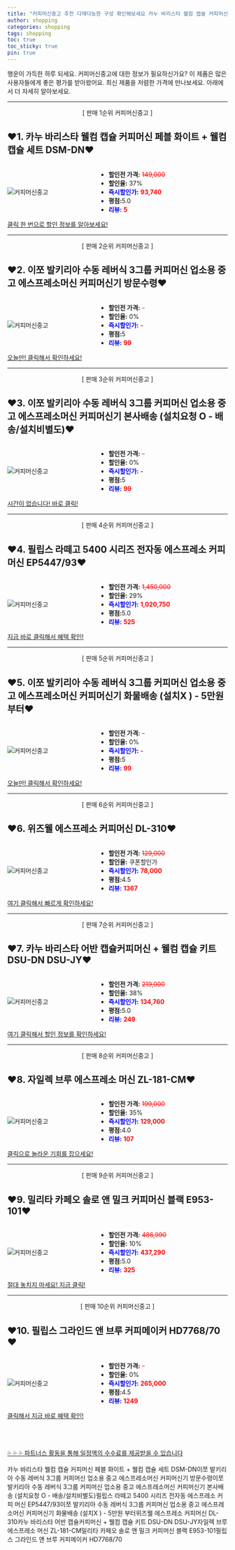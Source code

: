 ```yaml
---
title: "커피머신중고 추천 다재다능한 구성 확인해보세요 카누 바리스타 웰컴 캡슐 커피머신"
author: shopping
categories: shopping
tags: shopping
toc: true
toc_sticky: true
pin: true
---
```

행운이 가득한 하루 되세요. 커피머신중고에 대한 정보가 필요하신가요?  이 제품은 많은 사용자들에게 좋은 평가를 받아왔어요. 최신 제품을 저렴한 가격에 만나보세요. 아래에서 더 자세히 알아보세요.

---
<p class="toplist" style="margin: 0 auto; display: block; width: fit-content;">[ 판매 1순위 커피머신중고 ]</p>

<h2><strong>❤️1. 카누 바리스타 웰컴 캡슐 커피머신 페블 화이트 + 웰컴 캡슐 세트 DSM-DN❤️</strong></h2>

<div style="display: flex; align-items: center;">
    <div style="flex: 0.4;">
        <img src="https://thumbnail8.coupangcdn.com/thumbnails/remote/230x230ex/image/retail/images/2024/04/08/10/8/131e21f2-58fd-4958-b8bc-79c4467e8c1b.jpg" alt="커피머신중고" style="max-width: 100%;">
    </div>
    <div style="flex: 0.6; margin-left: 10px;">
        <ul>
            <li><strong>할인전 가격:</strong> <del style="color: red;">149,000</del></li>
            <li><strong>할인율:</strong> 37%</li>
            <li><span style='color:blue'><strong>즉시할인가:</strong></span> <span style='color:red'><strong>93,740</strong></span></li>
            <li><strong>평점:</strong>5.0</li>
            <li><span style='color:blue'><strong>리뷰:</strong></span> <span style='color:red'><strong>5</strong></span></li>
        </ul>
    </div>
</div>
<div class="center">
    <a href="https://William4Davisa.github.io?lptag=AF9450613&subid=githubio&pageKey=8017178132&traceid=V0-153&itemId=22392566999&vendorItemId=89437511336" class="myButton">
        클릭 한 번으로 할인 정보를 알아보세요!
    </a>
</div>


---
<p class="toplist" style="margin: 0 auto; display: block; width: fit-content;">[ 판매 2순위 커피머신중고 ]</p>

<h2><strong>❤️2. 이쪼 발키리아 수동 레버식 3그룹 커피머신 업소용 중고 에스프레소머신 커피머신기 방문수령❤️</strong></h2>

<div style="display: flex; align-items: center;">
    <div style="flex: 0.4;">
        <img src="https://thumbnail10.coupangcdn.com/thumbnails/remote/230x230ex/image/vendor_inventory/0f59/3fa6ab2722ee7dd6a7d5a7225b0c9ef321c3c53368a5b93f6f5a3d7bea3e.jpeg" alt="커피머신중고" style="max-width: 100%;">
    </div>
    <div style="flex: 0.6; margin-left: 10px;">
        <ul>
            <li><strong>할인전 가격:</strong> <del style="color: red;">-</del></li>
            <li><strong>할인율:</strong> 0%</li>
            <li><span style='color:blue'><strong>즉시할인가:</strong></span> <span style='color:red'><strong>-</strong></span></li>
            <li><strong>평점:</strong>5</li>
            <li><span style='color:blue'><strong>리뷰:</strong></span> <span style='color:red'><strong>99</strong></span></li>
        </ul>
    </div>
</div>
<div class="center">
    <a href="https://William4Davisa.github.io?lptag=AF9450613&subid=githubio&pageKey=8250182712&traceid=V0-153&itemId=23750397636&vendorItemId=90774916806" class="myButton">
        오늘만! 클릭해서 확인하세요!
    </a>
</div>


---
<p class="toplist" style="margin: 0 auto; display: block; width: fit-content;">[ 판매 3순위 커피머신중고 ]</p>

<h2><strong>❤️3. 이쪼 발키리아 수동 레버식 3그룹 커피머신 업소용 중고 에스프레소머신 커피머신기 본사배송 (설치요청 O - 배송/설치비별도)❤️</strong></h2>

<div style="display: flex; align-items: center;">
    <div style="flex: 0.4;">
        <img src="https://thumbnail10.coupangcdn.com/thumbnails/remote/230x230ex/image/vendor_inventory/0f59/3fa6ab2722ee7dd6a7d5a7225b0c9ef321c3c53368a5b93f6f5a3d7bea3e.jpeg" alt="커피머신중고" style="max-width: 100%;">
    </div>
    <div style="flex: 0.6; margin-left: 10px;">
        <ul>
            <li><strong>할인전 가격:</strong> <del style="color: red;">-</del></li>
            <li><strong>할인율:</strong> 0%</li>
            <li><span style='color:blue'><strong>즉시할인가:</strong></span> <span style='color:red'><strong>-</strong></span></li>
            <li><strong>평점:</strong>5</li>
            <li><span style='color:blue'><strong>리뷰:</strong></span> <span style='color:red'><strong>99</strong></span></li>
        </ul>
    </div>
</div>
<div class="center">
    <a href="https://William4Davisa.github.io?lptag=AF9450613&subid=githubio&pageKey=8250182712&traceid=V0-153&itemId=23750397639&vendorItemId=90774916812" class="myButton">
        시간이 없습니다! 바로 클릭!
    </a>
</div>


---
<p class="toplist" style="margin: 0 auto; display: block; width: fit-content;">[ 판매 4순위 커피머신중고 ]</p>

<h2><strong>❤️4. 필립스 라떼고 5400 시리즈 전자동 에스프레소 커피 머신 EP5447/93❤️</strong></h2>

<div style="display: flex; align-items: center;">
    <div style="flex: 0.4;">
        <img src="https://thumbnail9.coupangcdn.com/thumbnails/remote/230x230ex/image/retail/images/402102972060027-2cb25b3d-fe32-49f1-8b08-874b4cfbb4ec.jpg" alt="커피머신중고" style="max-width: 100%;">
    </div>
    <div style="flex: 0.6; margin-left: 10px;">
        <ul>
            <li><strong>할인전 가격:</strong> <del style="color: red;">1,450,000</del></li>
            <li><strong>할인율:</strong> 29%</li>
            <li><span style='color:blue'><strong>즉시할인가:</strong></span> <span style='color:red'><strong>1,020,750</strong></span></li>
            <li><strong>평점:</strong>5.0</li>
            <li><span style='color:blue'><strong>리뷰:</strong></span> <span style='color:red'><strong>525</strong></span></li>
        </ul>
    </div>
</div>
<div class="center">
    <a href="https://William4Davisa.github.io?lptag=AF9450613&subid=githubio&pageKey=4916428208&traceid=V0-153&itemId=6433314205&vendorItemId=73727861100" class="myButton">
        지금 바로 클릭해서 혜택 확인!
    </a>
</div>


---
<p class="toplist" style="margin: 0 auto; display: block; width: fit-content;">[ 판매 5순위 커피머신중고 ]</p>

<h2><strong>❤️5. 이쪼 발키리아 수동 레버식 3그룹 커피머신 업소용 중고 에스프레소머신 커피머신기 화물배송 (설치X ) - 5만원 부터❤️</strong></h2>

<div style="display: flex; align-items: center;">
    <div style="flex: 0.4;">
        <img src="https://thumbnail10.coupangcdn.com/thumbnails/remote/230x230ex/image/vendor_inventory/0f59/3fa6ab2722ee7dd6a7d5a7225b0c9ef321c3c53368a5b93f6f5a3d7bea3e.jpeg" alt="커피머신중고" style="max-width: 100%;">
    </div>
    <div style="flex: 0.6; margin-left: 10px;">
        <ul>
            <li><strong>할인전 가격:</strong> <del style="color: red;">-</del></li>
            <li><strong>할인율:</strong> 0%</li>
            <li><span style='color:blue'><strong>즉시할인가:</strong></span> <span style='color:red'><strong>-</strong></span></li>
            <li><strong>평점:</strong>5</li>
            <li><span style='color:blue'><strong>리뷰:</strong></span> <span style='color:red'><strong>99</strong></span></li>
        </ul>
    </div>
</div>
<div class="center">
    <a href="https://William4Davisa.github.io?lptag=AF9450613&subid=githubio&pageKey=8250182712&traceid=V0-153&itemId=23750397633&vendorItemId=90774916800" class="myButton">
        오늘만! 클릭해서 확인하세요!
    </a>
</div>


---
<p class="toplist" style="margin: 0 auto; display: block; width: fit-content;">[ 판매 6순위 커피머신중고 ]</p>

<h2><strong>❤️6. 위즈웰 에스프레소 커피머신 DL-310❤️</strong></h2>

<div style="display: flex; align-items: center;">
    <div style="flex: 0.4;">
        <img src="https://thumbnail6.coupangcdn.com/thumbnails/remote/230x230ex/image/retail/images/3837074348268748-a6250505-5e74-4803-b71c-4f84e5c03a80.jpg" alt="커피머신중고" style="max-width: 100%;">
    </div>
    <div style="flex: 0.6; margin-left: 10px;">
        <ul>
            <li><strong>할인전 가격:</strong> <del style="color: red;">129,000</del></li>
            <li><strong>할인율:</strong> 쿠폰할인가</li>
            <li><span style='color:blue'><strong>즉시할인가:</strong></span> <span style='color:red'><strong>78,000</strong></span></li>
            <li><strong>평점:</strong>4.5</li>
            <li><span style='color:blue'><strong>리뷰:</strong></span> <span style='color:red'><strong>1367</strong></span></li>
        </ul>
    </div>
</div>
<div class="center">
    <a href="https://William4Davisa.github.io?lptag=AF9450613&subid=githubio&pageKey=191762&traceid=V0-153&itemId=351069&vendorItemId=3000258483" class="myButton">
        여기 클릭해서 빠르게 확인하세요!
    </a>
</div>


---
<p class="toplist" style="margin: 0 auto; display: block; width: fit-content;">[ 판매 7순위 커피머신중고 ]</p>

<h2><strong>❤️7. 카누 바리스타 어반 캡슐커피머신 + 웰컴 캡슐 키트 DSU-DN DSU-JY❤️</strong></h2>

<div style="display: flex; align-items: center;">
    <div style="flex: 0.4;">
        <img src="https://thumbnail7.coupangcdn.com/thumbnails/remote/230x230ex/image/retail/images/2844801182386205-f96a9ed1-9fe0-4749-87c6-43e3a92bcd22.jpg" alt="커피머신중고" style="max-width: 100%;">
    </div>
    <div style="flex: 0.6; margin-left: 10px;">
        <ul>
            <li><strong>할인전 가격:</strong> <del style="color: red;">219,000</del></li>
            <li><strong>할인율:</strong> 38%</li>
            <li><span style='color:blue'><strong>즉시할인가:</strong></span> <span style='color:red'><strong>134,760</strong></span></li>
            <li><strong>평점:</strong>5.0</li>
            <li><span style='color:blue'><strong>리뷰:</strong></span> <span style='color:red'><strong>249</strong></span></li>
        </ul>
    </div>
</div>
<div class="center">
    <a href="https://William4Davisa.github.io?lptag=AF9450613&subid=githubio&pageKey=7099859918&traceid=V0-153&itemId=17719340642&vendorItemId=84884171120" class="myButton">
        여기 클릭해서 할인 정보를 확인하세요!
    </a>
</div>


---
<p class="toplist" style="margin: 0 auto; display: block; width: fit-content;">[ 판매 8순위 커피머신중고 ]</p>

<h2><strong>❤️8. 자일렉 브루 에스프레소 머신 ZL-181-CM❤️</strong></h2>

<div style="display: flex; align-items: center;">
    <div style="flex: 0.4;">
        <img src="https://thumbnail9.coupangcdn.com/thumbnails/remote/230x230ex/image/vendor_inventory/d99b/323f3fa9c74119c10ae5b477d2684c3ed62231454b10450d7a3405b098c1.jpg" alt="커피머신중고" style="max-width: 100%;">
    </div>
    <div style="flex: 0.6; margin-left: 10px;">
        <ul>
            <li><strong>할인전 가격:</strong> <del style="color: red;">199,000</del></li>
            <li><strong>할인율:</strong> 35%</li>
            <li><span style='color:blue'><strong>즉시할인가:</strong></span> <span style='color:red'><strong>129,000</strong></span></li>
            <li><strong>평점:</strong>4.0</li>
            <li><span style='color:blue'><strong>리뷰:</strong></span> <span style='color:red'><strong>107</strong></span></li>
        </ul>
    </div>
</div>
<div class="center">
    <a href="https://William4Davisa.github.io?lptag=AF9450613&subid=githubio&pageKey=249244767&traceid=V0-153&itemId=788497013&vendorItemId=76981698735" class="myButton">
        클릭으로 놀라운 기회를 잡으세요!
    </a>
</div>


---
<p class="toplist" style="margin: 0 auto; display: block; width: fit-content;">[ 판매 9순위 커피머신중고 ]</p>

<h2><strong>❤️9. 밀리타 카페오 솔로 앤 밀크 커피머신 블랙 E953-101❤️</strong></h2>

<div style="display: flex; align-items: center;">
    <div style="flex: 0.4;">
        <img src="https://thumbnail7.coupangcdn.com/thumbnails/remote/230x230ex/image/retail/images/430982243629204-3846323c-b6b9-4340-803a-942a33d09cfb.jpg" alt="커피머신중고" style="max-width: 100%;">
    </div>
    <div style="flex: 0.6; margin-left: 10px;">
        <ul>
            <li><strong>할인전 가격:</strong> <del style="color: red;">486,990</del></li>
            <li><strong>할인율:</strong> 10%</li>
            <li><span style='color:blue'><strong>즉시할인가:</strong></span> <span style='color:red'><strong>437,290</strong></span></li>
            <li><strong>평점:</strong>5.0</li>
            <li><span style='color:blue'><strong>리뷰:</strong></span> <span style='color:red'><strong>325</strong></span></li>
        </ul>
    </div>
</div>
<div class="center">
    <a href="https://William4Davisa.github.io?lptag=AF9450613&subid=githubio&pageKey=1914222&traceid=V0-153&itemId=8474781&vendorItemId=3011813266" class="myButton">
        절대 놓치지 마세요! 지금 클릭!
    </a>
</div>


---
<p class="toplist" style="margin: 0 auto; display: block; width: fit-content;">[ 판매 10순위 커피머신중고 ]</p>

<h2><strong>❤️10. 필립스 그라인드 앤 브루 커피메이커 HD7768/70❤️</strong></h2>

<div style="display: flex; align-items: center;">
    <div style="flex: 0.4;">
        <img src="https://thumbnail7.coupangcdn.com/thumbnails/remote/230x230ex/image/vendor_inventory/1714/4235d094b2cd9f3007511a6b2e2b450ed387a84b9b9125ff24e5fa218d2e.jpg" alt="커피머신중고" style="max-width: 100%;">
    </div>
    <div style="flex: 0.6; margin-left: 10px;">
        <ul>
            <li><strong>할인전 가격:</strong> <del style="color: red;">-</del></li>
            <li><strong>할인율:</strong> 0%</li>
            <li><span style='color:blue'><strong>즉시할인가:</strong></span> <span style='color:red'><strong>265,000</strong></span></li>
            <li><strong>평점:</strong>4.5</li>
            <li><span style='color:blue'><strong>리뷰:</strong></span> <span style='color:red'><strong>1249</strong></span></li>
        </ul>
    </div>
</div>
<div class="center">
    <a href="https://William4Davisa.github.io?lptag=AF9450613&subid=githubio&pageKey=4916941998&traceid=V0-153&itemId=6435225396&vendorItemId=81057276830" class="myButton">
        클릭해서 지금 바로 혜택 확인!
    </a>
</div>

<br><br><br>[💦 💦 💦 파트너스 활동을 통해 일정액의 수수료를 제공받을 수 있습니다](https://link.coupang.com/a/bcpT2c)<br><br>카누 바리스타 웰컴 캡슐 커피머신 페블 화이트 + 웰컴 캡슐 세트 DSM-DN이쪼 발키리아 수동 레버식 3그룹 커피머신 업소용 중고 에스프레소머신 커피머신기 방문수령이쪼 발키리아 수동 레버식 3그룹 커피머신 업소용 중고 에스프레소머신 커피머신기 본사배송 (설치요청 O - 배송/설치비별도)필립스 라떼고 5400 시리즈 전자동 에스프레소 커피 머신 EP5447/93이쪼 발키리아 수동 레버식 3그룹 커피머신 업소용 중고 에스프레소머신 커피머신기 화물배송 (설치X ) - 5만원 부터위즈웰 에스프레소 커피머신 DL-310카누 바리스타 어반 캡슐커피머신 + 웰컴 캡슐 키트 DSU-DN DSU-JY자일렉 브루 에스프레소 머신 ZL-181-CM밀리타 카페오 솔로 앤 밀크 커피머신 블랙 E953-101필립스 그라인드 앤 브루 커피메이커 HD7768/70
